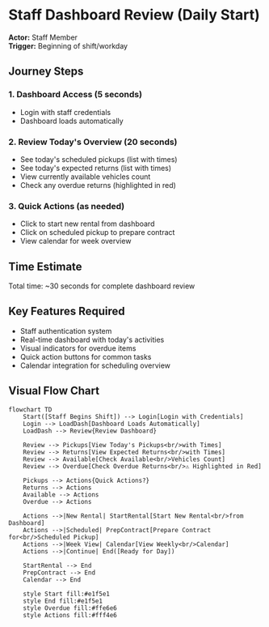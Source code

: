# Staff Dashboard Review (Daily Start)

**Actor:** Staff Member  
**Trigger:** Beginning of shift/workday

## Journey Steps

### 1. Dashboard Access (5 seconds)

- Login with staff credentials
- Dashboard loads automatically

### 2. Review Today's Overview (20 seconds)

- See today's scheduled pickups (list with times)
- See today's expected returns (list with times)
- View currently available vehicles count
- Check any overdue returns (highlighted in red)

### 3. Quick Actions (as needed)

- Click to start new rental from dashboard
- Click on scheduled pickup to prepare contract
- View calendar for week overview

## Time Estimate

Total time: ~30 seconds for complete dashboard review

## Key Features Required

- Staff authentication system
- Real-time dashboard with today's activities
- Visual indicators for overdue items
- Quick action buttons for common tasks
- Calendar integration for scheduling overview

## Visual Flow Chart

```mermaid
flowchart TD
    Start([Staff Begins Shift]) --> Login[Login with Credentials]
    Login --> LoadDash[Dashboard Loads Automatically]
    LoadDash --> Review{Review Dashboard}

    Review --> Pickups[View Today's Pickups<br/>with Times]
    Review --> Returns[View Expected Returns<br/>with Times]
    Review --> Available[Check Available<br/>Vehicles Count]
    Review --> Overdue[Check Overdue Returns<br/>⚠️ Highlighted in Red]

    Pickups --> Actions{Quick Actions?}
    Returns --> Actions
    Available --> Actions
    Overdue --> Actions

    Actions -->|New Rental| StartRental[Start New Rental<br/>from Dashboard]
    Actions -->|Scheduled| PrepContract[Prepare Contract for<br/>Scheduled Pickup]
    Actions -->|Week View| Calendar[View Weekly<br/>Calendar]
    Actions -->|Continue| End([Ready for Day])

    StartRental --> End
    PrepContract --> End
    Calendar --> End

    style Start fill:#e1f5e1
    style End fill:#e1f5e1
    style Overdue fill:#ffe6e6
    style Actions fill:#fff4e6
```
